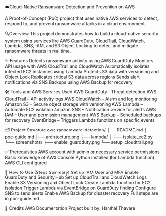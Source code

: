 ☁️Cloud-Native Ransomware Detection and Prevention on AWS

A Proof-of-Concept (PoC) project that uses native AWS services to detect, respond to, and prevent ransomware attacks in a cloud environment.

🔍Overview
This project demonstrates how to build a cloud-native security system using services like AWS GuardDuty, CloudTrail, CloudWatch, Lambda, SNS, IAM, and S3 Object Locking to detect and mitigate ransomware threats in real time.

✨ Features
Detects ransomware activity using AWS GuardDuty
Monitors API usage with AWS CloudTrail and CloudWatch
Automatically isolates infected EC2 instances using Lambda
Protects S3 data with versioning and Object Lock
Replicates critical S3 data across regions
Sends alert notifications via SNS
Backups using AWS Backup for recovery

🛠️ Tools and AWS Services Used
AWS GuardDuty – Threat detection
AWS CloudTrail – API activity logs
AWS CloudWatch – Alarm and log monitoring
Amazon S3 – Secure object storage with versioning
AWS Lambda – Automate EC2 isolation
Amazon SNS – Notification service for alerts
AWS IAM – User and permission management
AWS Backup – Scheduled backups for recovery
EventBridge – Triggers Lambda functions on specific events

🗂️ Project Structure
aws-ransomware-detection/
├── README.md
├── poc-guide.md
├── architecture.png
├── lambda/
│   └── isolate_ec2.py
└── screenshots/
    ├── enable_guardduty.png
    └── setup_cloudtrail.png

✅ Prerequisites
AWS account with admin or necessary service permissions
Basic knowledge of AWS Console
Python installed (for Lambda function)
AWS CLI configured 

🚀 How to Use (Steps Summary)
Set up IAM User and MFA
Enable GuardDuty and Security Hub
Set up CloudTrail and CloudWatch Logs
Enable S3 Versioning and Object Lock
Create Lambda function for EC2 isolation
Trigger Lambda via EventBridge on GuardDuty finding
Configure SNS to send alerts
Enable AWS Backup for disaster recovery
Full steps are in poc-guide.md

🙏 Credits
AWS Documentation
Project built by: Harshal Thavare
